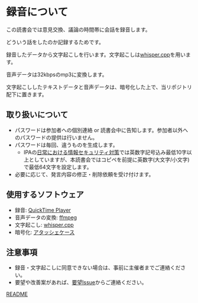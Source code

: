 # 録音について

この読書会では意見交換、議論の時間帯に会話を録音します。

どういう話をしたのか記録するためです。

録音したデータから文字起こしを行います。文字起こしは[whisper.cpp](https://github.com/ggml-org/whisper.cpp)を用います。

音声データは32kbpsのmp3に変換します。

文字起こししたテキストデータと音声データは、暗号化した上で、当リポジトリ配下に置きます。

## 取り扱いについて

- パスワードは参加者への個別連絡 or 読書会中に告知します。参加者以外へのパスワードの提供は行いません。
- パスワードは毎回、違うものを生成します。
  - IPAの[日常における情報セキュリティ対策](https://www.ipa.go.jp/security/anshin/measures/everyday.html)では英数字記号込み最低10字以上としていますが、本読書会ではコピペを前提に英数字(大文字/小文字)で最低64文字を設定します。
- 必要に応じて、発言内容の修正・削除依頼を受け付けます。

## 使用するソフトウェア

- 録音: [QuickTime Player](https://support.apple.com/ja-jp/guide/quicktime-player/welcome/mac)
- 音声データの変換: [ffmpeg](https://github.com/FFmpeg/FFmpeg)
- 文字起こし: [whisper.cpp](https://github.com/ggml-org/whisper.cpp)
- 暗号化: [アタッシェケース](https://hibara.org/software/attachecase/)

## 注意事項

- 録音・文字起こしに同意できない場合は、事前に主催者までご連絡ください。
- 要望や改善案があれば、[要望Issue](https://github.com/mon2org/bookclub-Invitation-to-New-Womens-Studies-2011/issues/new?template=request.yml)からご連絡ください。

[README](./README.md)